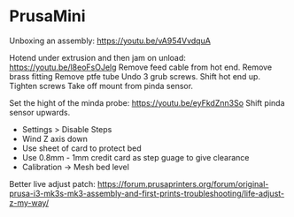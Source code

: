 # PrusaMini


Unboxing an assembly: https://youtu.be/vA954VvdquA


Hotend under extrusion and then jam on unload: https://youtu.be/l8eoFsOJelg
Remove feed cable from hot end.
Remove brass fitting
Remove ptfe tube
Undo 3 grub screws. 
Shift hot end up.
Tighten screws
Take off mount from pinda sensor.

Set the hight of the minda probe: https://youtu.be/eyFkdZnn3So
Shift pinda sensor upwards.
- Settings > Disable Steps
- Wind Z axis down
- Use sheet of card to protect bed
- Use 0.8mm - 1mm credit card as step guage to give clearance
- Calibration -> Mesh bed level


Better live adjust patch:
https://forum.prusaprinters.org/forum/original-prusa-i3-mk3s-mk3-assembly-and-first-prints-troubleshooting/life-adjust-z-my-way/